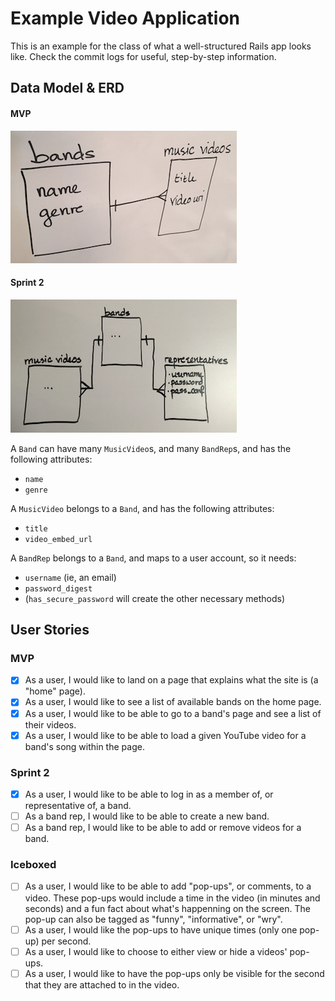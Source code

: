 # Example Video Application

This is an example for the class of what a well-structured Rails
app looks like. Check the commit logs for useful, step-by-step 
information.

## Data Model & ERD

#### MVP

![ERD](erd-mvp.jpg)

#### Sprint 2

![ERD](erd-sprint2.jpg)

A `Band` can have many `MusicVideo`s, and many `BandRep`s, and has the 
following attributes:

- `name`
- `genre`

A `MusicVideo` belongs to a `Band`, and has the following attributes:

- `title`
- `video_embed_url`

A `BandRep` belongs to a `Band`, and maps to a user account, so it needs:

- `username` (ie, an email)
- `password_digest`
- (`has_secure_password` will create the other necessary methods)

## User Stories

### MVP

- [x] As a user, I would like to land on a page that explains what the site is 
  (a "home" page).
- [x] As a user, I would like to see a list of available bands on the home page.
- [x] As a user, I would like to be able to go to a band's page and see a list of
  their videos.
- [x] As a user, I would like to be able to load a given YouTube video for a
  band's song within the page.

### Sprint 2

- [x] As a user, I would like to be able to log in as a member of, or representative
  of, a band.
- [ ] As a band rep, I would like to be able to create a new band.
- [ ] As a band rep, I would like to be able to add or remove videos for a band.

### Iceboxed

- [ ] As a user, I would like to be able to add "pop-ups", or comments, to a video.
  These pop-ups would include a time in the video (in minutes and seconds) and
  a fun fact about what's happenning on the screen. The pop-up can also be
  tagged as "funny", "informative", or "wry".
- [ ] As a user, I would like the pop-ups to have unique times (only one pop-up) per
  second.
- [ ] As a user, I would like to choose to either view or hide a videos' pop-ups.
- [ ] As a user, I would like to have the pop-ups only be visible for the second
  that they are attached to in the video.
